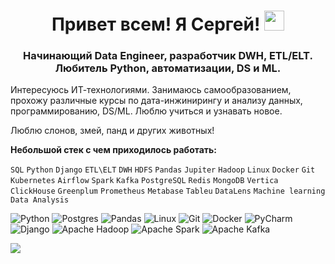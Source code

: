 <h1 align="center">Привет всем! Я Сергей!
<img src="https://github.com/blackcater/blackcater/raw/main/images/Hi.gif" height="32"/></h1>
<h3 align="center">Начинающий Data Engineer, разработчик DWH, ETL/ELT. Любитель Python, автоматизации, DS и ML.</h3>

Интересуюсь ИТ-технологиями. Занимаюсь самообразованием, прохожу различные курсы по
дата-инжинирингу и анализу данных, программированию, DS/ML. Люблю учиться и
узнавать новое.  

Люблю слонов, змей, панд и других животных!

**Небольшой стек с чем приходилось работать:**

`SQL` `Python` `Django` `ETL\ELT` `DWH` `HDFS` `Pandas` `Jupiter`
`Hadoop` `Linux` `Docker` `Git` `Kubernetes` `Airflow` `Spark` `Kafka`
`PostgreSQL` `Redis` `MongoDB` `Vertica` `ClickHouse` `Greenplum` `Prometheus`
`Metabase` `Tableu` `DataLens` `Machine learning` `Data Analysis`

![Python](https://img.shields.io/badge/python-3670A0?style=for-the-badge&logo=python&logoColor=ffdd54)
![Postgres](https://img.shields.io/badge/postgres-%23316192.svg?style=for-the-badge&logo=postgresql&logoColor=white)
![Pandas](https://img.shields.io/badge/pandas-%23150458.svg?style=for-the-badge&logo=pandas&logoColor=white)
![Linux](https://img.shields.io/badge/Linux-FCC624?style=for-the-badge&logo=linux&logoColor=black)
![Git](https://img.shields.io/badge/git-%23F05033.svg?style=for-the-badge&logo=git&logoColor=white)
![Docker](https://img.shields.io/badge/docker-%230db7ed.svg?style=for-the-badge&logo=docker&logoColor=white)
![PyCharm](https://img.shields.io/badge/pycharm-143?style=for-the-badge&logo=pycharm&logoColor=black&color=black&labelColor=green)
![Django](https://img.shields.io/badge/django-%23092E20.svg?style=for-the-badge&logo=django&logoColor=white)
![Apache Hadoop](https://img.shields.io/badge/Apache%20Hadoop-66CCFF?style=for-the-badge&logo=apachehadoop&logoColor=black)
![Apache Spark](https://img.shields.io/badge/Apache%20Spark-FDEE21?style=flat-square&logo=apachespark&logoColor=black)
![Apache Kafka](https://img.shields.io/badge/Apache%20Kafka-000?style=for-the-badge&logo=apachekafka)

![](https://komarev.com/ghpvc/?username=ipsiman)
